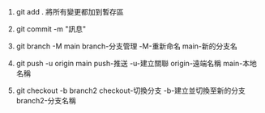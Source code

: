 1. git add . 將所有變更都加到暫存區
2.  git commit -m "訊息"


3. git branch -M main      branch-分支管理     -M-重新命名     main-新的分支名
4. git push -u origin main         push-推送    -u-建立關聯    origin-遠端名稱     main-本地名稱

5. git checkout -b branch2      checkout-切換分支    -b-建立並切換至新的分支     branch2-分支名稱
